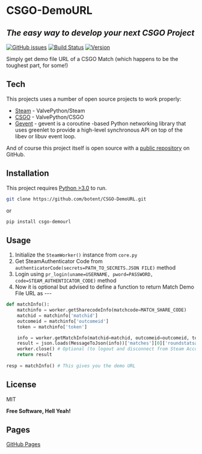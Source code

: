 # CSGO-DemoURL
## _The easy way to develop your next CSGO Project_
[![GitHub issues](https://img.shields.io/github/issues/botent/CSGO-DemoURL?style=for-the-badge)](https://github.com/botent/CSGO-DemoURL/issues)  [![Build Status](https://img.shields.io/badge/Build-Passing-brightgreen?style=for-the-badge)](https://github.com/botent/CSGO-DemoURL) [![Version](https://img.shields.io/badge/Version-1.11-informational?style=for-the-badge)](https://github.com/botent/CSGO-DemoURL)

Simply get demo file URL of a CSGO Match (which happens to be the toughest part, for some!)


## Tech

This projects uses a number of open source projects to work properly:

- [Steam](https://github.com/ValvePython/steam) - ValvePython/Steam
- [CSGO](https://github.com/ValvePython/csgo) - ValvePython/CSGO
- [Gevent](https://github.com/gevent/gevent) - gevent is a coroutine -based Python networking library that uses greenlet to provide a high-level synchronous API on top of the libev or libuv event loop.


And of course this project itself is open source with a [public repository](https://github.com/botent/CSGO-DemoURL) on GitHub.

## Installation

This project requires [Python >3.0](https://python.org/) to run.

```sh
git clone https://github.com/botent/CSGO-DemoURL.git
```
or
```sh
pip install csgo-demourl
```

## Usage

1. Initialize the ```SteamWorker()```  instance from ```core.py```
2. Get SteamAuthenticator Code from ```authenticatorCode(secrets=PATH_TO_SECRETS.JSON FILE)``` method
3. Login using ```pr_login(uname=USERNAME, pword=PASSWORD, code=STEAM_AUTHENTICATOR_CODE)``` method
4. Now it is optional but advised to define a function to return Match Demo File URL as ---
```python
def matchInfo():
    matchinfo = worker.getSharecodeInfo(matchcode=MATCH_SHARE_CODE)
    matchid = matchinfo['matchid']
    outcomeid = matchinfo['outcomeid']
    token = matchinfo['token']

    info = worker.getMatchInfo(matchid=matchid, outcomeid=outcomeid, token=token)
    result = json.loads(MessageToJson(info))['matches'][0]['roundstatsall'][23]['map']
    worker.close() # Optional (to logout and disconnect from Steam Account)
    return result
    
resp = matchInfo() # This gives you the demo URL
```

## License

MIT

**Free Software, Hell Yeah!**


## Pages

[GitHub Pages](https://botent.github.io/CSGO-DemoURL/)

